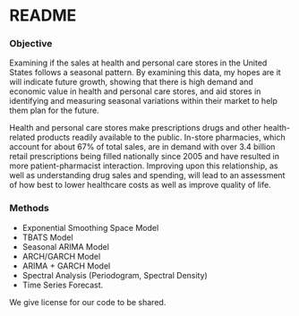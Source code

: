 # README

### Objective 
Examining if the sales at health and personal care stores in the United States follows a seasonal pattern. By examining this data, my hopes are it will indicate future growth, showing that there is high demand and economic value in health and personal care stores, and aid stores in  identifying and measuring seasonal variations within their market to help them plan for the future.

Health and personal care stores make prescriptions drugs and other health-related products readily available to the public. In-store pharmacies, which account for about 67% of total sales, are in demand with over 3.4 billion retail prescriptions being filled nationally since 2005 and have resulted in more patient-pharmacist interaction. Improving upon this relationship, as well as understanding drug sales and spending, will lead to an assessment of how best to lower healthcare costs as well as improve quality of life. 

### Methods
- Exponential Smoothing Space Model
- TBATS Model 
- Seasonal ARIMA Model 
- ARCH/GARCH Model 
- ARIMA + GARCH Model 
- Spectral Analysis (Periodogram, Spectral Density) 
- Time Series Forecast.


We give license for our code to be shared.
